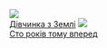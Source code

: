 ![](/books/child_sf/Кир%20Буличов/Дівчинка%20з%20Землі.jpg)  
[Дівчинка з Землі](/books/child_sf/Кир%20Буличов/Дівчинка%20з%20Землі)
![](/books/child_sf/Кир%20Буличов/Сто%20років%20тому%20вперед.jpg)  
[Сто років тому вперед](/books/child_sf/Кир%20Буличов/Сто%20років%20тому%20вперед)